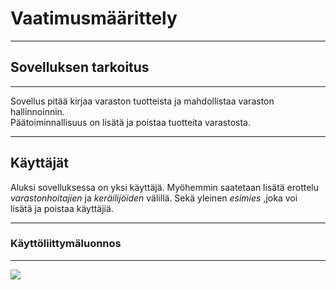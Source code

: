 <link rel="stylesheet" type="text/css" media="all" href="style.css" />

# Vaatimusmäärittely
----

## Sovelluksen tarkoitus
----
Sovellus pitää kirjaa varaston tuotteista ja mahdollistaa varaston hallinnoinnin. </br>
Päätoiminnallisuus on lisätä ja poistaa tuotteita varastosta.

---
## Käyttäjät
Aluksi sovelluksessa on yksi käyttäjä. Myöhemmin saatetaan lisätä erottelu </br>
_varastonhoitajien_ ja _keräilijöiden_ välillä. Sekä yleinen _esimies_ ,joka voi </br>
lisätä ja poistaa käyttäjiä.

----
### Käyttöliittymäluonnos
----

![](./kuvat/käyttöliittymä.jpg)
